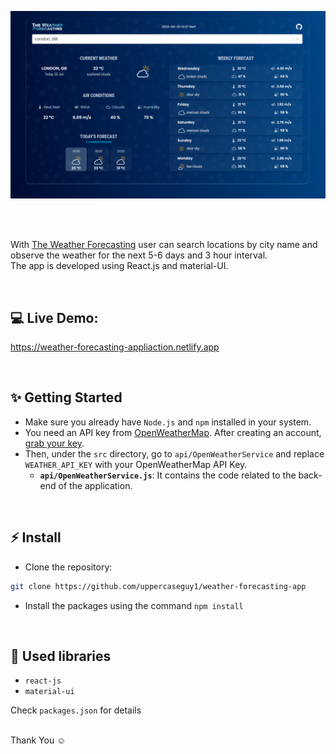 ![Application screenshot](./public/screenshot.png)

<br/>
<br/>

With [The Weather Forecasting](https://weather-forecasting-appliaction.netlify.app) user can search locations by city name and observe the weather for the next 5-6 days and 3 hour interval.
<br />
The app is developed using React.js and material-UI.

<br/>

## 💻 Live Demo:

https://weather-forecasting-appliaction.netlify.app

<br/>

## ✨ Getting Started

- Make sure you already have `Node.js` and `npm` installed in your system.
- You need an API key from [OpenWeatherMap](https://openweathermap.org/). After creating an account, [grab your key](https://home.openweathermap.org/api_keys).
- Then, under the `src` directory, go to `api/OpenWeatherService` and replace `WEATHER_API_KEY` with your OpenWeatherMap API Key.
  - **`api/OpenWeatherService.js`**: It contains the code related to the back-end of the application.

<br/>

## ⚡ Install

- Clone the repository:

```bash
git clone https://github.com/uppercaseguy1/weather-forecasting-app

```

- Install the packages using the command `npm install`

<br/>

## 📙 Used libraries

- `react-js`
- `material-ui`

Check `packages.json` for details


<br/>
Thank You ☺
